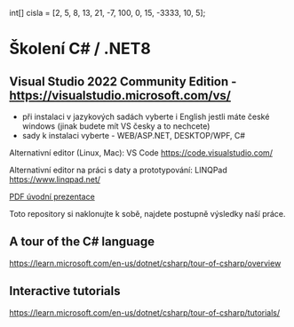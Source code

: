int[] cisla = [2, 5, 8, 13, 21, -7, 100, 0, 15, -3333, 10, 5];

# Školení C# / .NET8

## Visual Studio 2022 Community Edition - https://visualstudio.microsoft.com/vs/
* při instalaci v jazykových sadách vyberte i English jestli máte české windows (jinak budete mít VS česky a to nechcete)
* sady k instalaci vyberte - WEB/ASP.NET, DESKTOP/WPF, C#

Alternativní editor (Linux, Mac): VS Code https://code.visualstudio.com/

Alternativní editor na práci s daty a prototypování: LINQPad https://www.linqpad.net/

[PDF úvodní prezentace](/netsharp.pdf)

Toto repository si naklonujte k sobě, najdete postupně výsledky naší práce.

## A tour of the C# language
https://learn.microsoft.com/en-us/dotnet/csharp/tour-of-csharp/overview

## Interactive tutorials
https://learn.microsoft.com/en-us/dotnet/csharp/tour-of-csharp/tutorials/
